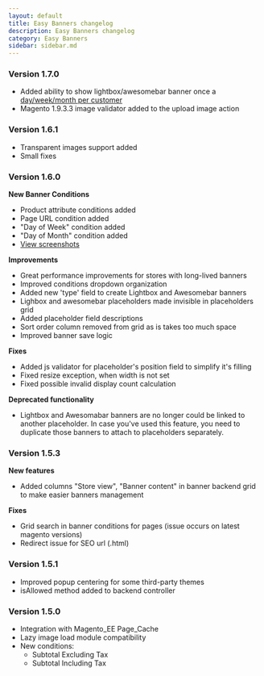 ```yaml
---
layout: default
title: Easy Banners changelog
description: Easy Banners changelog
category: Easy Banners
sidebar: sidebar.md
---
```


### Version 1.7.0

 -  Added ability to show lightbox/awesomebar banner once a
    [day/week/month per customer](/m1/extensions/easybanners/backend/manage-banners/#conditions)
 -  Magento 1.9.3.3 image validator added to the upload image action

### Version 1.6.1

 -  Transparent images support added
 -  Small fixes

### Version 1.6.0

**New Banner Conditions**

 -  Product attribute conditions added
 -  Page URL condition added
 -  "Day of Week" condition added
 -  "Day of Month" condition added
 -  [View screenshots](../backend/manage-banners/#conditions)

**Improvements**

 -  Great performance improvements for stores with long-lived banners
 -  Improved conditions dropdown organization
 -  Added new 'type' field to create Lightbox and Awesomebar banners
 -  Lighbox and awesomebar placeholders made invisible in placeholders grid
 -  Added placeholder field descriptions
 -  Sort order column removed from grid as is takes too much space
 -  Improved banner save logic

**Fixes**

 -  Added js validator for placeholder's position field to simplify it's filling
 -  Fixed resize exception, when width is not set
 -  Fixed possible invalid display count calculation

**Deprecated functionality**

 -  Lightbox and Awesomabar banners are no longer could be linked to another
    placeholder. In case you've used this feature, you need to duplicate those
    banners to attach to placeholders separately.

### Version 1.5.3

**New features**

 -  Added columns "Store view", "Banner content" in banner backend grid to make
    easier banners management

**Fixes**

 -  Grid search in banner conditions for pages (issue occurs on latest magento
    versions)
 -  Redirect issue for SEO url (.html)

### Version 1.5.1

 -  Improved popup centering for some third-party themes
 -  isAllowed method added to backend controller


### Version 1.5.0

 -  Integration with Magento_EE Page_Cache
 -  Lazy image load module compatibility
 -  New conditions:
    - Subtotal Excluding Tax
    - Subtotal Including Tax

